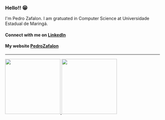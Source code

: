 ### Hello!! 😁

I'm Pedro Zafalon. I am gratuated in Computer Science at Universidade Estadual de Maringá.

#### Connect with me on [LinkedIn][linkedin]
#### My website [PedroZafalon][PedroZafalon]
---
<div>
  <a href="https://github.com/ranofrolds">
      <img height="180em" src="https://github-readme-stats.vercel.app/api?username=ranofrolds&show_icons=true&theme=tokyonight&include_all_commits=true&count_private=true"/>
  <img height="180em" src="https://github-readme-stats.vercel.app/api/top-langs/?username=ranofrolds&layout=compact&langs_count=7&theme=tokyonight"/>
</div>


[linkedin]: https://www.linkedin.com/in/pedro-zafalon/
[PedroZafalon]:https://pedrozafalon.com.br
